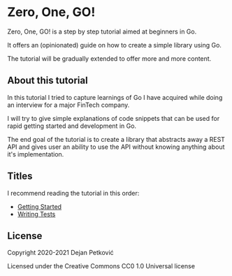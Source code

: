 # Zero, One, GO!

Zero, One, GO! is a step by step tutorial aimed at beginners in Go.

It offers an (opinionated) guide on how to create a simple library using Go.

The tutorial will be gradually extended to offer more and more content.

## About this tutorial

In this tutorial I tried to capture learnings of Go I have acquired while doing an interview for a major FinTech company.

I will try to give simple explanations of code snippets that can be used for rapid getting started and development in Go.

The end goal of the tutorial is to create a library that abstracts away a REST API and gives user an ability to use the API without knowing anything about it's implementation.

## Titles

I recommend reading the tutorial in this order:

* [Getting Started](getting-started/README.md)
* [Writing Tests](writing-tests/README.md)

## License
Copyright 2020-2021 Dejan Petković

Licensed under the Creative Commons CC0 1.0 Universal license
